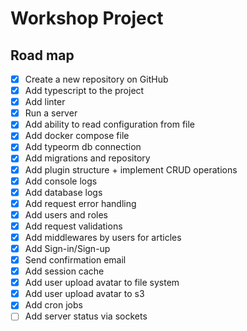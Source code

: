 # Workshop Project

## Road map

- [x] Create a new repository on GitHub
- [x] Add typescript to the project
- [x] Add linter
- [x] Run a server
- [x] Add ability to read configuration from file
- [x] Add docker compose file
- [x] Add typeorm db connection
- [x] Add migrations and repository
- [x] Add plugin structure + implement CRUD operations
- [x] Add console logs
- [x] Add database logs
- [x] Add request error handling
- [x] Add users and roles
- [x] Add request validations
- [x] Add middlewares by users for articles
- [x] Add Sign-in/Sign-up
- [x] Send confirmation email
- [x] Add session cache
- [x] Add user upload avatar to file system
- [x] Add user upload avatar to s3
- [x] Add cron jobs
- [ ] Add server status via sockets
